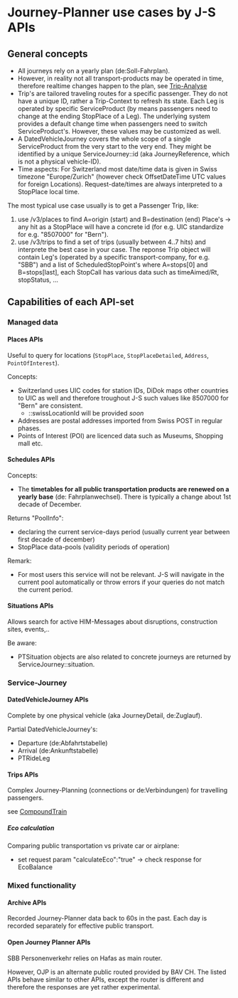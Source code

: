 # Journey-Planner use cases by J-S APIs

## General concepts
* All journeys rely on a yearly plan (de:Soll-Fahrplan).
* However, in reality not all transport-products may be operated in time, therefore realtime changes happen to the plan, see [Trip-Analyse](https://confluence.sbb.ch/pages/viewpage.action?pageId=1591346463)
* Trip's are tailored traveling routes for a specific passenger. They do not have a unique ID, rather a Trip-Context to refresh its state. Each Leg is operated by specific ServiceProduct (by means passengers need to change at the ending StopPlace of a Leg). The underlying system provides a default change time when passengers need to switch ServiceProduct's. However, these values may be customized as well.
* A DatedVehicleJourney covers the whole scope of a single ServiceProduct from the very start to the very end. They might be identified by a unique ServiceJourney::id (aka JourneyReference, which is not a physical vehicle-ID).
* Time aspects: For Switzerland most date/time data is given in Swiss timezone "Europe/Zurich" (however check OffsetDateTime UTC values for foreign Locations). Request-date/times are always interpreted to a StopPlace local time.


The most typical use case usually is to get a Passenger Trip, like:
1. use /v3/places to find A=origin (start) and B=destination (end) Place's → any hit as a StopPlace will have a concrete id (for e.g. UIC standardize for e.g. "8507000" for "Bern").
2. use /v3/trips to find a set of trips (usually between 4..7 hits) and interprete the best case in your case. The reponse Trip object will contain Leg's (operated by a specific transport-company, for e.g. "SBB") and a list of ScheduledStopPoint's where A=stops[0] and B=stops[last], each StopCall has various data such as timeAimed/Rt, stopStatus, ...

## Capabilities of each API-set
### Managed data
#### Places APIs
Useful to query for locations (`StopPlace`, `StopPlaceDetailed`, `Address`, `PointOfInterest`).

Concepts:
* Switzerland uses UIC codes for station IDs, DiDok maps other countries to UIC as well and therefore troughout J-S such values like 8507000 for "Bern" are consistent.
  * ::swissLocationId will be provided _soon_
* Addresses are postal addresses imported from Swiss POST in regular phases.
* Points of Interest (POI) are licenced data such as Museums, Shopping mall etc.

#### Schedules APIs
Concepts:
* The **timetables for all public transportation products are renewed on a yearly base** (de: Fahrplanwechsel). There is typically a change about 1st decade of December.

Returns "PoolInfo":
* declaring the current service-days period (usually current year between first decade of december)
* StopPlace data-pools (validity periods of operation)

Remark:
* For most users this service will not be relevant. J-S will navigate in the current pool automatically or throw errors if your queries do not match the current period.

#### Situations APIs
Allows search for active HIM-Messages about disruptions, construction sites, events,..

Be aware:
* PTSituation objects are also related to concrete journeys are returned by ServiceJourney::situation.


### Service-Journey

#### DatedVehicleJourney APIs
Complete by one physical vehicle (aka JourneyDetail, de:Zuglauf).

Partial DatedVehicleJourney's:
* Departure (de:Abfahrtstabelle)
* Arrival (de:Ankunftstabelle)
* PTRideLeg

#### Trips APIs
Complex Journey-Planning (connections or de:Verbindungen) for travelling passengers.

see [CompoundTrain](CompoundTrain.md)

##### Eco calculation
Comparing public transportation vs private car or airplane:
* set request param "calculateEco":"true" -> check response for EcoBalance

### Mixed functionality
#### Archive APIs
Recorded Journey-Planner data back to 60s in the past. Each day is recorded separately for effective public transport.

#### Open Journey Planner APIs
SBB Personenverkehr relies on Hafas as main router.

However, OJP is an alternate public routed provided by BAV CH.
The listed APIs behave similar to other APIs, except the router is different and therefore the responses are yet rather experimental.